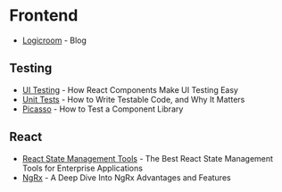 # Frontend
* [Logicroom](https://www.logicroom.co/blog) - Blog

## Testing
* [UI Testing](https://www.toptal.com/react/how-react-components-make-ui-testing-easy) - How React Components Make UI Testing Easy
* [Unit Tests](https://www.toptal.com/qa/how-to-write-testable-code-and-why-it-matters) - How to Write Testable Code, and Why It Matters
* [Picasso](https://www.toptal.com/react/picasso-component-testing-library) - How to Test a Component Library

## React
* [React State Management Tools](https://www.toptal.com/react/react-state-management-tools-enterprise) - The Best React State Management Tools for Enterprise Applications
* [NgRx](https://www.toptal.com/angular/why-use-ngrx) - A Deep Dive Into NgRx Advantages and Features